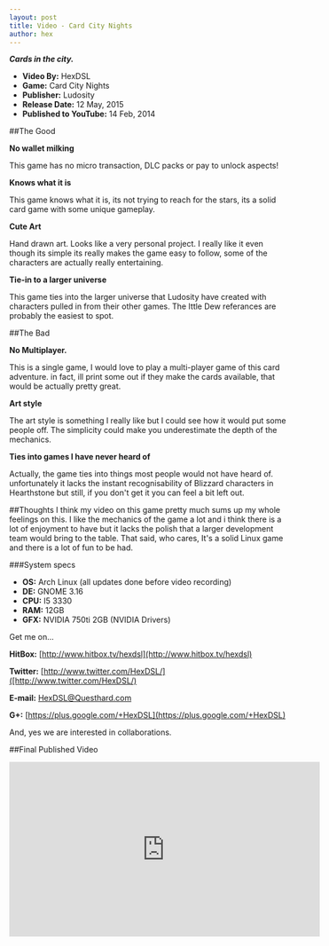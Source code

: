 ```yaml
---
layout: post
title: Video - Card City Nights
author: hex
---
```


***Cards in the city.***

* **Video By:**				HexDSL
* **Game:** 				Card City Nights
* **Publisher:** 			Ludosity
* **Release Date:** 			12 May, 2015
* **Published to YouTube:** 	14 Feb, 2014

##The Good

**No wallet milking**

This game has no micro transaction, DLC packs or pay to unlock aspects! 

**Knows what it is**

This game knows what it is, its not trying to reach for the stars, its a solid card game with some unique gameplay. 

**Cute Art**

Hand drawn art. Looks like a very personal project. I really like it even though its simple its really makes the game easy to follow, some of the characters are actually really entertaining. 

**Tie-in to a larger universe**

This game ties into the larger universe that Ludosity have created with characters pulled in from their other games. The Ittle Dew referances are probably the easiest to spot. 

##The Bad

**No Multiplayer.**

This is a single game, I would love to play a multi-player game of this card adventure. in fact, ill print some out if they make the cards available, that would be actually pretty great.

**Art style**

The art style is something I really like but I could see how it would put some people off. The simplicity could make you underestimate the depth of the mechanics.

**Ties into games I have never heard of**

Actually, the game ties into things most people would not have heard of. unfortunately it lacks the instant recognisability of Blizzard characters in Hearthstone but still, if you don't get it you can feel a bit left out. 

##Thoughts
I think my video on this game pretty much sums up my whole feelings on this. I like the mechanics of the game a lot and i think there is a lot of enjoyment to have but it lacks the polish that a larger development team would bring to the table. That said, who cares, It's a solid Linux game and there is a lot of fun to be had.

###System specs

* **OS:** Arch Linux (all updates done before video recording)
* **DE:** GNOME 3.16
* **CPU:** I5 3330
* **RAM:** 12GB
* **GFX:**  NVIDIA 750ti 2GB (NVIDIA Drivers)

Get me on... 

**HitBox:** [http://www.hitbox.tv/hexdsl](http://www.hitbox.tv/hexdsl)

**Twitter:** [http://www.twitter.com/HexDSL/]([http://www.twitter.com/HexDSL/)

**E-mail:** [HexDSL@Questhard.com](mailto:HexDSL@Questhard.com)

**G+:** [https://plus.google.com/+HexDSL](https://plus.google.com/+HexDSL)

And, yes we are interested in collaborations. 

##Final Published Video

<iframe width="560" height="315" src="https://www.youtube.com/embed/DyA3o6Adi14" frameborder="0" allowfullscreen></iframe>


